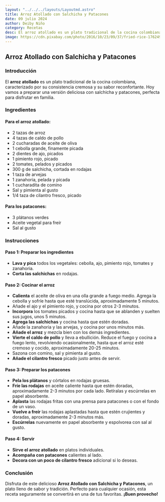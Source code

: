```yaml
---
layout: "../../../layouts/Layoutmd.astro"
title: Arroz Atollado con Salchicha y Patacones
date: 09 julio 2024
author: Deiby Niño
category: Recetas
desc: El arroz atollado es un plato tradicional de la cocina colombiana, caracterizado por su consistencia cremosa y su sabor reconfortante. Hoy vamos a preparar una versión deliciosa con salchicha y patacones, perfecta para disfrutar en familia.
image: https://cdn.pixabay.com/photo/2016/10/23/09/37/fried-rice-1762493_1280.jpg
---
```


## Arroz Atollado con Salchicha y Patacones

### Introducción

El **arroz atollado** es un plato tradicional de la cocina colombiana, caracterizado por su consistencia cremosa y su sabor reconfortante. Hoy vamos a preparar una versión deliciosa con salchicha y patacones, perfecta para disfrutar en familia.

### Ingredientes

#### Para el arroz atollado:
- 2 tazas de arroz
- 4 tazas de caldo de pollo
- 2 cucharadas de aceite de oliva
- 1 cebolla grande, finamente picada
- 2 dientes de ajo, picados
- 1 pimiento rojo, picado
- 2 tomates, pelados y picados
- 300 g de salchicha, cortada en rodajas
- 1 taza de arvejas
- 1 zanahoria, pelada y picada
- 1 cucharadita de comino
- Sal y pimienta al gusto
- 1/4 taza de cilantro fresco, picado

#### Para los patacones:
- 3 plátanos verdes
- Aceite vegetal para freír
- Sal al gusto

### Instrucciones

#### Paso 1: Preparar los ingredientes
- **Lava y pica** todos los vegetales: cebolla, ajo, pimiento rojo, tomates y zanahoria.
- **Corta las salchichas** en rodajas.

#### Paso 2: Cocinar el arroz
- **Calienta** el aceite de oliva en una olla grande a fuego medio. Agrega la cebolla y sofríe hasta que esté translúcida, aproximadamente 5 minutos.
- Añade el ajo y el pimiento rojo, y cocina por otros 2-3 minutos.
- **Incorpora** los tomates picados y cocina hasta que se ablanden y suelten sus jugos, unos 5 minutos.
- **Agrega las salchichas** y cocina hasta que estén doradas.
- Añade la zanahoria y las arvejas, y cocina por unos minutos más.
- **Añade el arroz** y mezcla bien con los demás ingredientes.
- **Vierte el caldo de pollo** y lleva a ebullición. Reduce el fuego y cocina a fuego lento, revolviendo ocasionalmente, hasta que el arroz esté cremoso y cocido, aproximadamente 20-25 minutos.
- Sazona con comino, sal y pimienta al gusto.
- **Añade el cilantro fresco** picado justo antes de servir.

#### Paso 3: Preparar los patacones
- **Pela los plátanos** y córtalos en rodajas gruesas.
- **Fríe las rodajas** en aceite caliente hasta que estén doradas, aproximadamente 2-3 minutos por cada lado. Retíralas y escúrrelas en papel absorbente.
- **Aplasta** las rodajas fritas con una prensa para patacones o con el fondo de un vaso.
- **Vuelve a freír** las rodajas aplastadas hasta que estén crujientes y doradas, aproximadamente 2-3 minutos más.
- **Escúrrelas** nuevamente en papel absorbente y espolvorea con sal al gusto.

#### Paso 4: Servir
- **Sirve el arroz atollado** en platos individuales.
- **Acompaña con patacones** calientes al lado.
- **Decora con un poco de cilantro fresco** adicional si lo deseas.

### Conclusión

Disfruta de este delicioso **Arroz Atollado con Salchicha y Patacones**, un plato lleno de sabor y tradición. Perfecto para cualquier ocasión, esta receta seguramente se convertirá en una de tus favoritas. **¡Buen provecho!**
